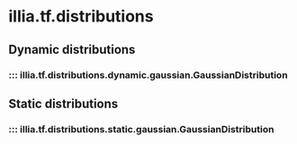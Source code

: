 # illia.tf.distributions

## Dynamic distributions
### ::: illia.tf.distributions.dynamic.gaussian.GaussianDistribution

## Static distributions
### ::: illia.tf.distributions.static.gaussian.GaussianDistribution